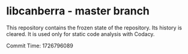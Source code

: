 # libcanberra - master branch

This repository contains the frozen state of the repository.
Its history is cleared. It is used only for static code
analysis with Codacy.

Commit Time: 1726796089